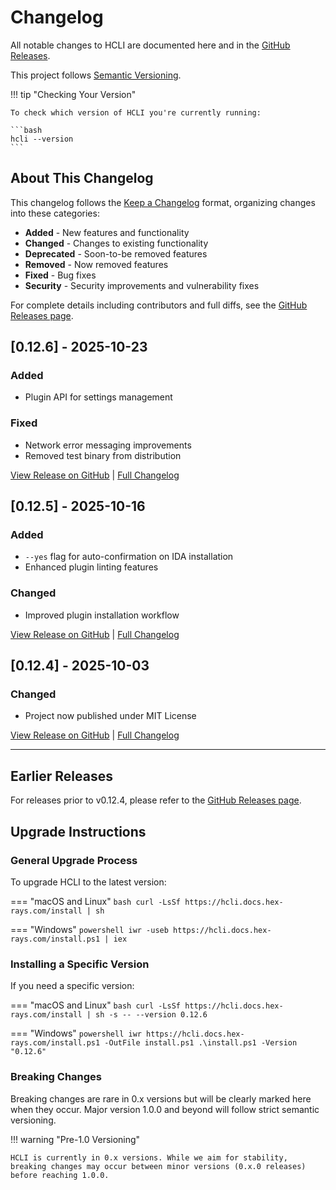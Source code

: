 # Changelog

All notable changes to HCLI are documented here and in the [GitHub Releases](https://github.com/HexRaysSA/ida-hcli/releases).

This project follows [Semantic Versioning](https://semver.org/spec/v2.0.0.html).

!!! tip "Checking Your Version"

    To check which version of HCLI you're currently running:

    ```bash
    hcli --version
    ```

## About This Changelog

This changelog follows the [Keep a Changelog](https://keepachangelog.com/en/1.0.0/) format, organizing changes into these categories:

- **Added** - New features and functionality
- **Changed** - Changes to existing functionality
- **Deprecated** - Soon-to-be removed features
- **Removed** - Now removed features
- **Fixed** - Bug fixes
- **Security** - Security improvements and vulnerability fixes

For complete details including contributors and full diffs, see the [GitHub Releases page](https://github.com/HexRaysSA/ida-hcli/releases).

## [0.12.6] - 2025-10-23

### Added
- Plugin API for settings management

### Fixed
- Network error messaging improvements
- Removed test binary from distribution

[View Release on GitHub](https://github.com/HexRaysSA/ida-hcli/releases/tag/v0.12.6) | [Full Changelog](https://github.com/HexRaysSA/ida-hcli/compare/v0.12.5...v0.12.6)

## [0.12.5] - 2025-10-16

### Added
- `--yes` flag for auto-confirmation on IDA installation
- Enhanced plugin linting features

### Changed
- Improved plugin installation workflow

[View Release on GitHub](https://github.com/HexRaysSA/ida-hcli/releases/tag/v0.12.5) | [Full Changelog](https://github.com/HexRaysSA/ida-hcli/compare/v0.12.4...v0.12.5)

## [0.12.4] - 2025-10-03

### Changed
- Project now published under MIT License

[View Release on GitHub](https://github.com/HexRaysSA/ida-hcli/releases/tag/v0.12.4) | [Full Changelog](https://github.com/HexRaysSA/ida-hcli/compare/v0.12.3...v0.12.4)

---

## Earlier Releases

For releases prior to v0.12.4, please refer to the [GitHub Releases page](https://github.com/HexRaysSA/ida-hcli/releases).

## Upgrade Instructions

### General Upgrade Process

To upgrade HCLI to the latest version:

=== "macOS and Linux"
    ```bash
    curl -LsSf https://hcli.docs.hex-rays.com/install | sh
    ```

=== "Windows"
    ```powershell
    iwr -useb https://hcli.docs.hex-rays.com/install.ps1 | iex
    ```

### Installing a Specific Version

If you need a specific version:

=== "macOS and Linux"
    ```bash
    curl -LsSf https://hcli.docs.hex-rays.com/install | sh -s -- --version 0.12.6
    ```

=== "Windows"
    ```powershell
    iwr https://hcli.docs.hex-rays.com/install.ps1 -OutFile install.ps1
    .\install.ps1 -Version "0.12.6"
    ```

### Breaking Changes

Breaking changes are rare in 0.x versions but will be clearly marked here when they occur. Major version 1.0.0 and beyond will follow strict semantic versioning.

!!! warning "Pre-1.0 Versioning"

    HCLI is currently in 0.x versions. While we aim for stability, breaking changes may occur between minor versions (0.x.0 releases) before reaching 1.0.0.
